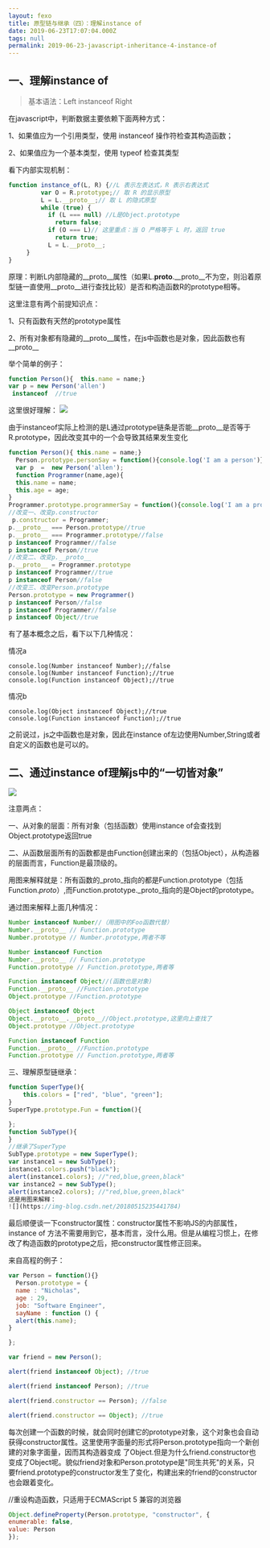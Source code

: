 ```yaml
---
layout: fexo
title: 原型链与继承（四）：理解instance of
date: 2019-06-23T17:07:04.000Z
tags: null
permalink: 2019-06-23-javascript-inheritance-4-instance-of
---
```

## 一、理解instance of

> 基本语法：Left instanceof Right

在javascript中，判断数据主要依赖下面两种方式：

1、如果值应为一个引用类型，使用 instanceof 操作符检查其构造函数；

2、如果值应为一个基本类型，使用 typeof 检查其类型



看下内部实现机制：
```js
function instance_of(L, R) {//L 表示左表达式，R 表示右表达式
		 var O = R.prototype;// 取 R 的显示原型
		 L = L.__proto__;// 取 L 的隐式原型
		 while (true) { 
		   if (L === null) //L是Object.prototype
		     return false; 
		   if (O === L)// 这里重点：当 O 严格等于 L 时，返回 true 
		     return true; 
		   L = L.__proto__; 
	 } 
}
```
原理：判断L内部隐藏的__proto__属性（如果L.__proto__.__proto__不为空，则沿着原型链一直使用__proto__进行查找比较）是否和构造函数R的prototype相等。



这里注意有两个前提知识点：

1、只有函数有天然的prototype属性

2、所有对象都有隐藏的__proto__属性，在js中函数也是对象，因此函数也有__proto__



举个简单的例子：
```js
function Person(){  this.name = name;}
var p = new Person('allen')
 instanceof  //true
 ```
这里很好理解：
![](https://img-blog.csdn.net/20180515235400705)


由于instanceof实际上检测的是L通过prototype链条是否能__proto__是否等于R.prototype，因此改变其中的一个会导致其结果发生变化
```js
function Person(){ this.name = name;}
  Person.prototype.personSay = function(){console.log('I am a person')}
  var p  =  new Person('allen');
  function Programmer(name,age){
  this.name = name; 
  this.age = age;
}
Programmer.prototype.programmerSay = function(){console.log('I am a programmer')}
//改变一、改变p.constructor	
 p.constructor = Programmer;
p.__proto__ === Person.prototype//true
p.__proto__ === Programmer.prototype//false
p instanceof Programmer//false
p instanceof Person//true
//改变二、改变p.__proto__
p.__proto__ = Programmer.prototype
p instanceof Programmer//true
p instanceof Person//false
//改变三、改变Person.prototype
Person.prototype = new Programmer()
p instanceof Person//false
p instanceof Programmer//false
p instanceof Object//true
```
有了基本概念之后，看下以下几种情况：

情况a
```
console.log(Number instanceof Number);//false 
console.log(Number instanceof Function);//true
console.log(Function instanceof Object);//true
```
情况b
```
console.log(Object instanceof Object);//true 
console.log(Function instanceof Function);//true 
```
之前说过，js之中函数也是对象，因此在instance of左边使用Number,String或者自定义的函数也是可以的。


## 二、通过instance of理解js中的“一切皆对象”
![](https://img-blog.csdn.net/20180515235417902)


注意两点：

一、从对象的层面：所有对象（包括函数）使用instance of会查找到Object.prototype返回true

二、从函数层面所有的函数都是由Function创建出来的（包括Object），从构造器的层面而言，Function是最顶级的。

用图来解释就是：所有函数的_proto_指向的都是Function.prototype（包括Function._proto_）,而Function.prototype._proto_指向的是Object的prototype。

通过图来解释上面几种情况：
```js
Number instanceof Number//（用图中的Foo函数代替）
Number.__proto__ // Function.prototype
Number.prototype // Number.prototype,两者不等

Number instanceof Function
Number.__proto__ // Function.prototype
Function.prototype // Function.prototype,两者等

Function instanceof Object//(函数也是对象)
Function.__proto__ //Function.prototype
Object.prototype //Function.prototype

Object instanceof Object
Object.__proto__.__proto__//Object.prototype,这里向上查找了
Object.prototype //Object.prototype

Function instanceof Function
Function.__proto__ //Function.prototype
Function.prototype // Function.prototype,两者等
```
三、理解原型链继承：
```js
function SuperType(){
    this.colors = ["red", "blue", "green"];
}
SuperType.prototype.Fun = function(){

};
function SubType(){
}
//继承了SuperType
SubType.prototype = new SuperType();
var instance1 = new SubType();
instance1.colors.push("black");
alert(instance1.colors); //"red,blue,green,black"
var instance2 = new SubType();
alert(instance2.colors); //"red,blue,green,black"
还是用图来解释：
![](https://img-blog.csdn.net/20180515235441784)
```

最后顺便谈一下constructor属性：constructor属性不影响JS的内部属性，instance of 方法不需要用到它，基本而言，没什么用。但是从编程习惯上，在修改了构造函数的prototype之后，把constructor属性修正回来。

来自高程的例子：
```js
var Person = function(){}
  Person.prototype = {
  name : "Nicholas",
  age : 29,
  job: "Software Engineer",
  sayName : function () {
  alert(this.name);
}

};

var friend = new Person();

alert(friend instanceof Object); //true

alert(friend instanceof Person); //true

alert(friend.constructor == Person); //false

alert(friend.constructor == Object); //true
```
每次创建一个函数的时候，就会同时创建它的prototype对象，这个对象也会自动获得constructor属性。这里使用字面量的形式将Person.prototype指向一个新创建的对象字面量，因而其构造器变成 了Object.但是为什么friend.constructor也变成了Object呢。貌似friend对象和Person.prototype是"同生共死"的关系，只要friend.prototype的constructor发生了变化，构建出来的friend的constructor也会跟着变化。

//重设构造函数，只适用于ECMAScript 5 兼容的浏览器
```js
Object.defineProperty(Person.prototype, "constructor", {
enumerable: false,
value: Person
});
